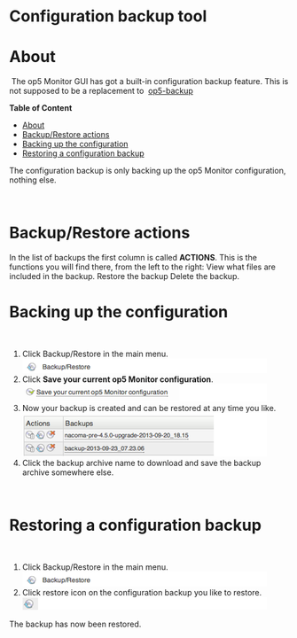 # Configuration backup tool

# About

 The op5 Monitor GUI has got a built-in configuration backup feature. This is not supposed to be a replacement to  [op5-backup](op5-backup)

**Table of Content**

-   [About](#Configurationbackuptool-About)
-   [Backup/Restore actions](#Configurationbackuptool-Backup/Restoreactions)
-   [Backing up the configuration](#Configurationbackuptool-Backinguptheconfiguration)
-   [Restoring a configuration backup](#Configurationbackuptool-Restoringaconfigurationbackup)

The configuration backup is only backing up the op5 Monitor configuration, nothing else.

 

# Backup/Restore actions

In the list of backups the first column is called **ACTIONS**. This is the functions you will find there, from the left to the right:
 View what files are included in the backup.
 Restore the backup
 Delete the backup.

# Backing up the configuration

 

1.  Click Backup/Restore in the main menu.
    ![](attachments/16482367/16679056.png)
2.  Click **Save your current op5 Monitor configuration**.
    ![](attachments/16482367/16679057.png)
3.  Now your backup is created and can be restored at any time you like.
    ![](attachments/16482367/16679058.png)
4.  Click the backup archive name to download and save the backup archive somewhere else.

 

# Restoring a configuration backup

 

1.  Click Backup/Restore in the main menu.
    ![](attachments/16482367/16679056.png)
2.  Click restore icon on the configuration backup you like to restore. ![](attachments/16482367/16679055.png)

The backup has now been restored.

 

